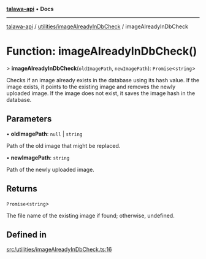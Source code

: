 [**talawa-api**](../../../README.md) • **Docs**

***

[talawa-api](../../../modules.md) / [utilities/imageAlreadyInDbCheck](../README.md) / imageAlreadyInDbCheck

# Function: imageAlreadyInDbCheck()

\> **imageAlreadyInDbCheck**(`oldImagePath`, `newImagePath`): `Promise`\<`string`\>

Checks if an image already exists in the database using its hash value.
If the image exists, it points to the existing image and removes the newly uploaded image.
If the image does not exist, it saves the image hash in the database.

## Parameters

• **oldImagePath**: `null` \| `string`

Path of the old image that might be replaced.

• **newImagePath**: `string`

Path of the newly uploaded image.

## Returns

`Promise`\<`string`\>

The file name of the existing image if found; otherwise, undefined.

## Defined in

[src/utilities/imageAlreadyInDbCheck.ts:16](https://github.com/PalisadoesFoundation/talawa-api/blob/60937520d7a29ccf883a9c6a7c2d186bae92a81b/src/utilities/imageAlreadyInDbCheck.ts#L16)
